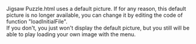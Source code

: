 Jigsaw Puzzle.html uses a default picture. 
If for any reason, this default picture is no longer available, you can change it by editing the code of function "loadInitialFile".  
If you don't, you just won't display the default picture, but you still will be able to play loading your own image with the menu.
